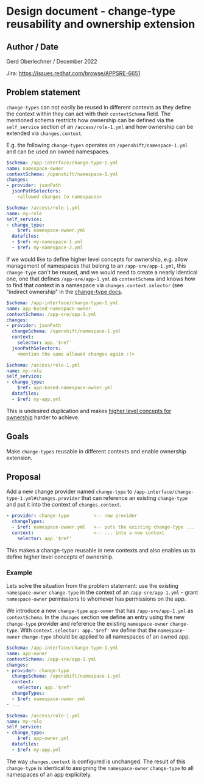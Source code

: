 # Design document - change-type reusability and ownership extension

## Author / Date

Gerd Oberlechner / December 2022

Jira: https://issues.redhat.com/browse/APPSRE-6651

## Problem statement

`change-types` can not easily be reused in different contexts as they define the context within they can act with their `contextSchema` field. The mentioned schema restricts how ownership can be defined via the `self_service` section of an `/access/role-1.yml` and how ownership can be extended via `changes.context`.

E.g. the following `change-types` operates on `/openshift/namespace-1.yml` and can be used on owned namespaces.

```yaml
$schema: /app-interface/change-type-1.yml
name: namespace-owner
contextSchema: /openshift/namespace-1.yml
changes:
- provider: jsonPath
  jsonPathSelectors:
    <allowed changes to namespaces>

$schema: /access/role-1.yml
name: my-role
self_service:
- change_type:
    $ref: namespace-owner.yml
  datafiles:
  - $ref: my-namespace-1.yml
  - $ref: my-namespace-2.yml
```

If we would like to define higher level concepts for ownership, e.g. allow management of namespaces that belong to an `/app-sre/app-1.yml`, this `change-type` can't be reused, and we would need to create a nearly identical one, one that defines `/app-sre/app-1.yml` as `contextSchema` and knows how to find that context in a namespace via `changes.context.selector` (see "indirect ownership" in the [change-type docs](/docs/app-sre/change-types.md).

```yaml
$schema: /app-interface/change-type-1.yml
name: app-based-namespace-owner
contextSchema: /app-sre/app-1.yml
changes:
- provider: jsonPath
  changeSchema: /openshift/namespace-1.yml
  context:
    selector: app.'$ref'
  jsonPathSelectors:
    <mention the same allowed changes again :(>

$schema: /access/role-1.yml
name: my-role
self_service:
- change_type:
    $ref: app-based-namespace-owner.yml
  datafiles:
  - $ref: my-app.yml
```

This is undesired duplication and makes [higher level concepts for ownership](https://issues.redhat.com/browse/SDE-2418) harder to achieve.

## Goals

Make `change-types` reusable in different contexts and enable ownership extension.

## Proposal

Add a new change provider named `change-type` to `/app-interface/change-type-1.yml#changes.provider` that can reference an existing `change-type` and put it into the context of `changes.context`.

```yaml
- provider: change-type         <-- new provider
  changeTypes:
  - $ref: namespace-owner.yml   <-- puts the existing change-type ...
  context:                      <-- ... into a new context
    selector: app.'$ref'
```

This makes a change-type reusable in new contexts and also enables us to define higher level concepts of ownership.

### Example

Lets solve the situation from the problem statement: use the existing `namespace-owner` `change-type` in the context of an `/app-sre/app-1.yml` - grant `namespace-owner` permissions to whomever has permissions on the app.

We introduce a new `change-type` `app-owner` that has `/app-sre/app-1.yml` as `contextSchema`. In the `changes` section we define an entry using the new `change-type` provider and reference the existing `namespace-owner` `change-type`. With `context.selector: app.'$ref'` we define that the `namespace-owner` `change-type` should be applied to all namespaces of an owned app.

```yaml
$schema: /app-interface/change-type-1.yml
name: app-owner
contextSchema: /app-sre/app-1.yml
changes:
- provider: change-type
  changeSchema: /openshift/namespace-1.yml
  context:
    selector: app.'$ref'
  changeTypes:
  - $ref: namespace-owner.yml
- ...

$schema: /access/role-1.yml
name: my-role
self_service:
- change_type:
    $ref: app-owner.yml
  datafiles:
  - $ref: my-app.yml
```

The way `changes.context` is configured is unchanged. The result of this `change-type` is identical to assigning the `namespace-owner` `change-type` to all namespaces of an app explicitely.
